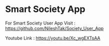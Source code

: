 # Smart Society App


For Smart Society User App Visit : https://github.com/NileshTak/Society_User_App

Youtube Link : https://youtu.be/Xc_wgEXTsAA
